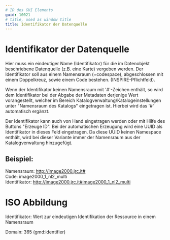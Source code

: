 ```yaml
---
# ID des GUI Elements
guid: 10021
# title, used as window title
title: Identifikator der Datenquelle
---
```


# Identifikator der Datenquelle

Hier muss ein eindeutiger Name (Identifikator) für die im Datenobjekt beschriebene Datenquelle (z.B. eine Karte) vergeben werden. Der Identifikator soll aus einem Namensraum (=codespace), abgeschlossen mit einem Doppelkreuz, sowie einem Code bestehen. (INSPIRE-Pflichtfeld).

Wenn der Identifikator keinen Namensraum mit '#'-Zeichen enthält, so wird dem Identifikator bei der Abgabe der Metadaten derjenige Wert vorangestellt, welcher im Bereich Katalogverwaltung/Katalogeinstellungen unter "Namensraum des Katalogs" eingetragen ist. Hierbei wird das '#' automatisch ergänzt.

Der Identifikator kann auch von Hand eingetragen werden oder mit Hilfe des Buttons "Erzeuge ID". Bei der automatischen Erzeugung wird eine UUID als Identifikator in dieses Feld eingetragen. Da diese UUID keinen Namespace enthält, wird bei dieser Variante immer der Namensraum aus der Katalogverwaltung hinzugefügt.

## Beispiel:

Namensraum: http://image2000.jrc.it#<br/>Code: image2000_1_nl2_multi<br/>Identifikator: http://image2000.jrc.it#image2000_1_nl2_multi

# ISO Abbildung

Identifikator: Wert zur eindeutigen Identifikation der Ressource in einem Namensraum

Domain: 365 (gmd:identifier)
